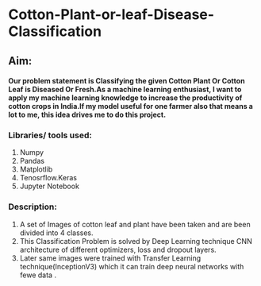 # Cotton-Plant-or-leaf-Disease-Classification

## Aim:
####  Our problem statement is Classifying the given Cotton Plant Or Cotton Leaf is Diseased Or Fresh.As a machine learning enthusiast, I want to apply my machine           learning knowledge to increase the productivity of cotton crops in India.If my model useful for one farmer also that means a lot to me, this idea drives me to do       this project.

### Libraries/ tools used:
1. Numpy
2. Pandas
3. Matplotlib
4. Tenosrflow.Keras
5. Jupyter Notebook

### Description:
1. A set of Images of cotton leaf and plant have been taken and are been divided into 4 classes.
2. This Classification Problem is solved by Deep Learning technique CNN  architecture of different optimizers, loss and dropout layers.
3. Later same images were trained with Transfer Learning technique(InceptionV3) which it can train deep neural networks with fewe data .
